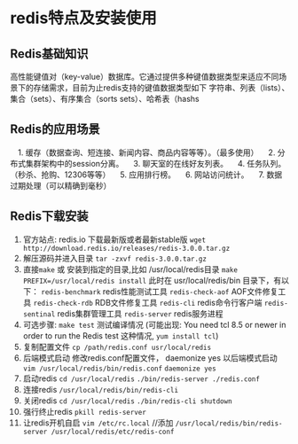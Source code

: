 # redis特点及安装使用


## Redis基础知识

高性能键值对（key-value）数据库。它通过提供多种键值数据类型来适应不同场景下的存储需求，目前为止redis支持的键值数据类型如下
字符串、列表（lists）、集合（sets）、有序集合（sorts sets）、哈希表（hashs

## Redis的应用场景

 1. 缓存（数据查询、短连接、新闻内容、商品内容等等）。（最多使用）
 2. 分布式集群架构中的session分离。
 3. 聊天室的在线好友列表。
 4. 任务队列。（秒杀、抢购、12306等等）
 5. 应用排行榜。
 6. 网站访问统计。
 7. 数据过期处理（可以精确到毫秒）



## Redis下载安装

1. 官方站点: redis.io 下载最新版或者最新stable版
`wget http://download.redis.io/releases/redis-3.0.0.tar.gz`
2. 解压源码并进入目录
`tar -zxvf redis-3.0.0.tar.gz`
3. 直接`make` 或 安装到指定的目录,比如 /usr/local/redis目录
`make  PREFIX=/usr/local/redis install`
此时在 usr/local/redis/bin 目录下，有以下：
`redis-benchmark` redis性能测试工具
`redis-check-aof` AOF文件修复工具
`redis-check-rdb` RDB文件修复工具
`redis-cli` redis命令行客户端
`redis-sentinal` redis集群管理工具
`redis-server` redis服务进程
4. 可选步骤: `make test`  测试编译情况
(可能出现: You need tcl 8.5 or newer in order to run the Redis test 这种情况, `yum install tcl`)
5. 复制配置文件
`cp /path/redis.conf usr/local/redis`
6. 后端模式启动
修改redis.conf配置文件， daemonize yes 以后端模式启动
`vim /usr/local/redis/bin/redis.conf`
`daemonize yes`
7. 启动redis
`cd /usr/local/redis`
`./bin/redis-server ./redis.conf`
8. 连接redis
`/usr/local/redis/bin/redis-cli`
9. 关闭redis
`cd /usr/local/redis`
`./bin/redis-cli shutdown`
10. 强行终止redis
`pkill redis-server`
11. 让redis开机自启
`vim /etc/rc.local`
//添加
`/usr/local/redis/bin/redis-server /usr/local/redis/etc/redis-conf`
